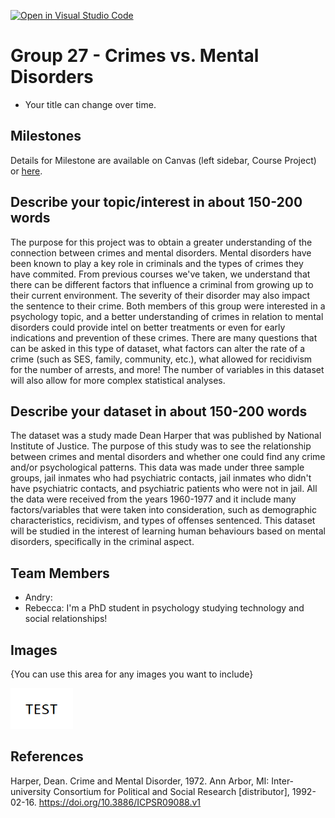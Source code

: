 [![Open in Visual Studio Code](https://classroom.github.com/assets/open-in-vscode-f059dc9a6f8d3a56e377f745f24479a46679e63a5d9fe6f495e02850cd0d8118.svg)](https://classroom.github.com/online_ide?assignment_repo_id=5861123&assignment_repo_type=AssignmentRepo)
# Group 27 - Crimes vs. Mental Disorders

- Your title can change over time.

## Milestones

Details for Milestone are available on Canvas (left sidebar, Course Project) or [here](https://firas.moosvi.com/courses/data301/project/milestone01.html).

## Describe your topic/interest in about 150-200 words

The purpose for this project was to obtain a greater understanding of the connection between crimes and mental disorders. Mental disorders have been known to play a key role in criminals and the types of crimes they have commited. From previous courses we've taken, we understand that there can be different factors that influence a criminal from growing up to their current environment. The severity of their disorder may also impact the sentence to their crime. Both members of this group were interested in a psychology topic, and a better understanding of crimes in relation to mental disorders could provide intel on better treatments or even for early indications and prevention of these crimes. There are many questions that can be asked in this type of dataset, what factors can alter the rate of a crime (such as SES, family, community, etc.), what allowed for recidivism for the number of arrests, and more! The number of variables in this dataset will also allow for more complex statistical analyses. 

## Describe your dataset in about 150-200 words

The dataset was a study made Dean Harper that was published by National Institute of Justice. The purpose of this study was to see the relationship between crimes and mental disorders and whether one could find any crime and/or psychological patterns. This data was made under three sample groups, jail inmates who had psychiatric contacts, jail inmates who didn't have psychiatric contacts, and psychiatric patients who were not in jail. All the data were received from the years 1960-1977 and it include many factors/variables that were taken into consideration, such as demographic characteristics, recidivism, and types of offenses sentenced. This dataset will be studied in the interest of learning human behaviours based on mental disorders, specifically in the criminal aspect. 

## Team Members

- Andry:
- Rebecca: I'm a PhD student in psychology studying technology and social relationships!

## Images

{You can use this area for any images you want to include}

<img src ="images/test.png" width="100px">

## References

Harper, Dean. Crime and Mental Disorder, 1972. Ann Arbor, MI: Inter-university Consortium for Political and Social Research [distributor], 1992-02-16. https://doi.org/10.3886/ICPSR09088.v1



